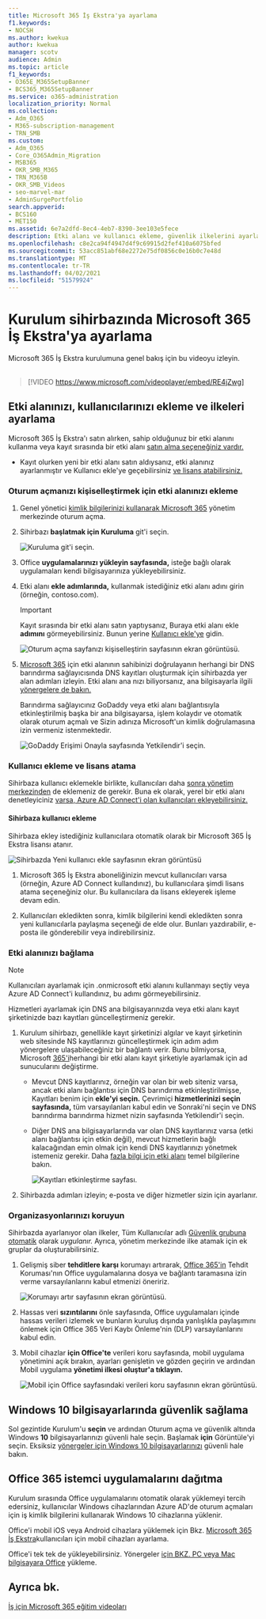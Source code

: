 ```yaml
---
title: Microsoft 365 İş Ekstra'ya ayarlama
f1.keywords:
- NOCSH
ms.author: kwekua
author: kwekua
manager: scotv
audience: Admin
ms.topic: article
f1_keywords:
- O365E_M365SetupBanner
- BCS365_M365SetupBanner
ms.service: o365-administration
localization_priority: Normal
ms.collection:
- Adm_O365
- M365-subscription-management
- TRN_SMB
ms.custom:
- Adm_O365
- Core_O365Admin_Migration
- MSB365
- OKR_SMB_M365
- TRN_M365B
- OKR_SMB_Videos
- seo-marvel-mar
- AdminSurgePortfolio
search.appverid:
- BCS160
- MET150
ms.assetid: 6e7a2dfd-8ec4-4eb7-8390-3ee103e5fece
description: Etki alanı ve kullanıcı ekleme, güvenlik ilkelerini ayarlama ve daha fazlası gibi Microsoft 365 İş Ekstra kurulum adımlarını keşfedin.
ms.openlocfilehash: c8e2ca94f4947d4f9c69915d2fef410a6075bfed
ms.sourcegitcommit: 53acc851abf68e2272e75df0856c0e16b0c7e48d
ms.translationtype: MT
ms.contentlocale: tr-TR
ms.lasthandoff: 04/02/2021
ms.locfileid: "51579924"
---
```

# <a name="set-up-microsoft-365-business-premium-in-the-setup-wizard"></a>Kurulum sihirbazında Microsoft 365 İş Ekstra'ya ayarlama

Microsoft 365 İş Ekstra kurulumuna genel bakış için bu videoyu izleyin.<br><br>

> [!VIDEO https://www.microsoft.com/videoplayer/embed/RE4jZwg] 

## <a name="add-your-domain-users-and-set-up-policies"></a>Etki alanınızı, kullanıcılarınızı ekleme ve ilkeleri ayarlama

Microsoft 365 İş Ekstra'ı satın alırken, sahip olduğunuz bir etki alanını kullanma veya kayıt sırasında bir etki alanı [satın alma seçeneğiniz vardır.](sign-up.md)

- Kayıt olurken yeni bir etki alanı satın aldıysanız, etki alanınız ayarlanmıştır ve Kullanıcı ekle'ye geçebilirsiniz [ve lisans atabilirsiniz.](#add-users-and-assign-licenses)

### <a name="add-your-domain-to-personalize-sign-in"></a>Oturum açmanızı kişiselleştirmek için etki alanınızı ekleme

1. Genel yönetici [kimlik bilgilerinizi kullanarak Microsoft 365](https://admin.microsoft.com) yönetim merkezinde oturum açma. 

2. Sihirbazı **başlatmak için Kuruluma** git'i seçin.

    ![Kuruluma git'i seçin.](../media/gotosetupinadmincenter.png)

3. Office **uygulamalarınızı yükleyin sayfasında,** isteğe bağlı olarak uygulamaları kendi bilgisayarınıza yükleyebilirsiniz.
    
4. Etki alanı **ekle adımlarında,** kullanmak istediğiniz etki alanı adını girin (örneğin, contoso.com).

    > [!IMPORTANT]
    > Kayıt sırasında bir etki alanı satın yaptıysanız, Buraya etki alanı ekle **adımını** görmeyebilirsiniz. Bunun yerine [Kullanıcı ekle'ye](#add-users-and-assign-licenses) gidin.

    ![Oturum açma sayfanızı kişiselleştirin sayfasının ekran görüntüsü.](../media/adddomain.png)

    
4. [Microsoft 365](/office365/admin/get-help-with-domains/create-dns-records-at-any-dns-hosting-provider) için etki alanının sahibinizi doğrulayanın herhangi bir DNS barındırma sağlayıcısında DNS kayıtları oluşturmak için sihirbazda yer alan adımları izleyin. Etki alanı ana nızı biliyorsanız, ana bilgisayarla ilgili [yönergelere de bakın.](/office365/admin/get-help-with-domains/set-up-your-domain-host-specific-instructions)

    Barındırma sağlayıcınız GoDaddy veya etki alanı [](/office365/admin/get-help-with-domains/domain-connect)bağlantısıyla etkinleştirilmiş başka bir ana bilgisayarsa, işlem kolaydır ve otomatik olarak oturum açmalı ve Sizin adınıza Microsoft'un kimlik doğrulamasına izin vermeniz istenmektedir.

    ![GoDaddy Erişimi Onayla sayfasında Yetkilendir'i seçin.](../media/godaddyauth.png)

### <a name="add-users-and-assign-licenses"></a>Kullanıcı ekleme ve lisans atama

Sihirbaza kullanıcı eklemekle birlikte, kullanıcıları daha [sonra yönetim merkezinden](../admin/add-users/add-users.md) de eklemeniz de gerekir. Buna ek olarak, yerel bir etki alanı denetleyiciniz [varsa, Azure AD Connect'i olan kullanıcıları ekleyebilirsiniz.](/azure/active-directory/hybrid/how-to-connect-install-express)

#### <a name="add-users-in-the-wizard"></a>Sihirbaza kullanıcı ekleme

Sihirbaza ekley istediğiniz kullanıcılara otomatik olarak bir Microsoft 365 İş Ekstra lisansı atanır.

![Sihirbazda Yeni kullanıcı ekle sayfasının ekran görüntüsü](../media/addnewuserspage.png)

1. Microsoft 365 İş Ekstra aboneliğinizin mevcut kullanıcıları varsa (örneğin, Azure AD Connect kullandınız), bu kullanıcılara şimdi lisans atama seçeneğiniz olur. Bu kullanıcılara da lisans ekleyerek işleme devam edin.

2. Kullanıcıları ekledikten sonra, kimlik bilgilerini kendi ekledikten sonra yeni kullanıcılarla paylaşma seçeneği de elde olur. Bunları yazdırabilir, e-posta ile gönderebilir veya indirebilirsiniz.

### <a name="connect-your-domain"></a>Etki alanınızı bağlama

> [!NOTE]
> Kullanıcıları ayarlamak için .onmicrosoft etki alanını kullanmayı seçtiy veya Azure AD Connect'i kullandınız, bu adımı görmeyebilirsiniz.
  
Hizmetleri ayarlamak için DNS ana bilgisayarınızda veya etki alanı kayıt şirketinizde bazı kayıtları güncelleştirmeniz gerekir.
  
1. Kurulum sihirbazı, genellikle kayıt şirketinizi algılar ve kayıt şirketinin web sitesinde NS kayıtlarınızı güncelleştirmek için adım adım yönergelere ulaşabileceğiniz bir bağlantı verir. Bunu bilmiyorsa, Microsoft [365'i](../admin/get-help-with-domains/change-nameservers-at-any-domain-registrar.md)herhangi bir etki alanı kayıt şirketiyle ayarlamak için ad sunucularını değiştirme. 

    - Mevcut DNS kayıtlarınız, örneğin var olan bir web siteniz [](/office365/admin/get-help-with-domains/domain-connect)varsa, ancak etki alanı bağlantısı için DNS barındırma etkinleştirilmişse, Kayıtları benim için **ekle'yi seçin.** Çevrimiçi **hizmetlerinizi seçin sayfasında,** tüm varsayılanları kabul edin ve  Sonraki'ni seçin ve DNS barındırma barındırma hizmet nizin sayfasında Yetkilendir'i seçin.
    - Diğer DNS ana bilgisayarlarında var olan DNS kayıtlarınız varsa (etki alanı bağlantısı için etkin değil), mevcut hizmetlerin bağlı kalacağından emin olmak için kendi DNS kayıtlarınızı yönetmek istemeniz gerekir. Daha [fazla bilgi için etki alanı](/office365/admin/get-help-with-domains/dns-basics) temel bilgilerine bakın.

        ![Kayıtları etkinleştirme sayfası.](../media/activaterecords.png)

2. Sihirbazda adımları izleyin; e-posta ve diğer hizmetler sizin için ayarlanır.

### <a name="protect-your-organization"></a>Organizasyonlarınızı koruyun 

Sihirbazda ayarlanıyor olan ilkeler, Tüm Kullanıcılar adlı [Güvenlik grubuna otomatik](/office365/admin/create-groups/compare-groups#security-groups) olarak *uygulanır.* Ayrıca, yönetim merkezinde ilke atamak için ek gruplar da oluşturabilirsiniz.

1. Gelişmiş siber **tehditlere karşı** korumayı artırarak, [Office 365'in](../security/office-365-security/defender-for-office-365.md) Tehdit Koruması'nın Office uygulamalarına dosya ve bağlantı taramasına izin verme varsayılanlarını kabul etmenizi öneririz.

    ![Korumayı artır sayfasının ekran görüntüsü.](../media/increasetreatprotection.png)


2. Hassas veri **sızıntılarını** önle sayfasında, Office uygulamaları içinde hassas verileri izlemek ve bunların kuruluş dışında yanlışlıkla paylaşımını önlemek için Office 365 Veri Kaybı Önleme'nin (DLP) varsayılanlarını kabul edin.

3. Mobil cihazlar **için Office'te** verileri koru sayfasında, mobil uygulama yönetimini açık bırakın, ayarları genişletin ve gözden geçirin ve ardından Mobil uygulama **yönetimi ilkesi oluştur'a tıklayın.**

    ![Mobil için Office sayfasındaki verileri koru sayfasının ekran görüntüsü.](../media/protectdatainmobile.png)


## <a name="secure-windows-10-pcs"></a>Windows 10 bilgisayarlarında güvenlik sağlama

Sol gezintide Kurulum'u **seçin** ve ardından Oturum açma ve güvenlik altında Windows **10** bilgisayarlarınızı güvenli hale seçin. Başlamak **için** Görüntüle'yi seçin. Eksiksiz [yönergeler için Windows 10 bilgisayarlarınızı](secure-win-10-pcs.md) güvenli hale bakın.

## <a name="deploy-office-365-client-apps"></a>Office 365 istemci uygulamalarını dağıtma

Kurulum sırasında Office uygulamalarını otomatik olarak yüklemeyi tercih edersiniz, kullanıcılar Windows cihazlarından Azure AD'de oturum açmaları için iş kimlik bilgilerini kullanarak Windows 10 cihazlarına yüklenir.

Office'i mobil iOS veya Android cihazlara yüklemek için Bkz. [Microsoft 365 İş Ekstra](set-up-mobile-devices.md)kullanıcıları için mobil cihazları ayarlama.

Office'i tek tek de yükleyebilirsiniz. Yönergeler [için BKZ. PC veya Mac bilgisayara Office](https://support.microsoft.com/office/4414eaaf-0478-48be-9c42-23adc4716658) yükleme.

## <a name="see-also"></a>Ayrıca bk.

[İş için Microsoft 365 eğitim videoları](https://support.microsoft.com/office/6ab4bbcd-79cf-4000-a0bd-d42ce4d12816)
